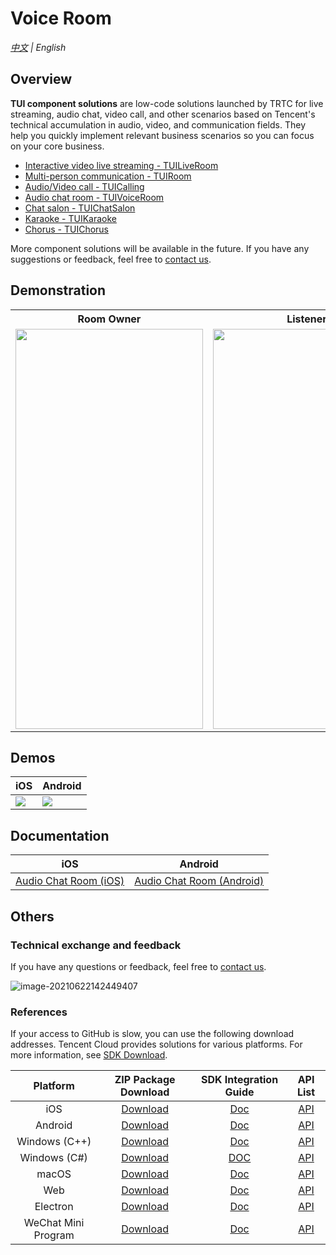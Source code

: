 # Voice Room
_[中文](README.md) | English_

## Overview

**TUI component solutions** are low-code solutions launched by TRTC for live streaming, audio chat, video call, and other scenarios based on Tencent's technical accumulation in audio, video, and communication fields. They help you quickly implement relevant business scenarios so you can focus on your core business.

- [Interactive video live streaming - TUILiveRoom](https://github.com/tencentyun/TUILiveRoom/)
- [Multi-person communication - TUIRoom](https://github.com/tencentyun/TUIRoom/)
- [Audio/Video call - TUICalling](https://github.com/tencentyun/TUICalling/)
- [Audio chat room - TUIVoiceRoom](https://github.com/tencentyun/TUIVoiceRoom/)
- [Chat salon - TUIChatSalon](https://github.com/tencentyun/TUIChatSalon/)
- [Karaoke - TUIKaraoke](https://github.com/tencentyun/TUIKaraoke/)
- [Chorus - TUIChorus](https://github.com/tencentyun/TUIChorus/)

More component solutions will be available in the future. If you have any suggestions or feedback, feel free to [contact us](https://intl.cloud.tencent.com/contact-us).

## Demonstration

<table>
     <tr>
         <th>Room Owner</th>  
         <th>Listener</th>  
     </tr>
<tr>
<td><img src="voiceroom_pick_seat.gif" width="300px" height="640px"/></td>
<td><img src="voiceroom_enter_seat.gif" width="300px" height="640px"/></td>
</tr>
</table>

## Demos

| iOS                                                          | Android                                                      |
| ------------------------------------------------------------ | ------------------------------------------------------------ |
| ![](https://liteav.sdk.qcloud.com/doc/res/trtc/picture/zh-cn/app_download_ios.png) | ![](https://main.qcloudimg.com/raw/8a603ced0a61983018c794df842f7029.png) |

## Documentation

| iOS                                                          | Android                                                      |
| ------------------------------------------------------------ | ------------------------------------------------------------ |
| [Audio Chat Room (iOS)](https://cloud.tencent.com/document/product/647/45753)| [Audio Chat Room (Android)](https://cloud.tencent.com/document/product/647/45737)|
## Others

### Technical exchange and feedback

If you have any questions or feedback, feel free to [contact us](https://intl.cloud.tencent.com/contact-us).

![image-20210622142449407](https://main.qcloudimg.com/raw/1ea3ab1ff36d37c889f4140499585a4a.png)

### References

If your access to GitHub is slow, you can use the following download addresses. Tencent Cloud provides solutions for various platforms. For more information, see [SDK Download](https://cloud.tencent.com/document/product/647/32689).

| Platform | ZIP Package Download | SDK Integration Guide | API List |
|:---------:| :--------:|:--------:|:--------:|
| iOS | [Download](https://liteav.sdk.qcloud.com/download/latest/TXLiteAVSDK_TRTC_iOS_latest.zip)|[Doc](https://cloud.tencent.com/document/product/647/32173) | [API](https://cloud.tencent.com/document/product/647/32258) |
| Android | [Download](https://liteav.sdk.qcloud.com/download/latest/TXLiteAVSDK_TRTC_Android_latest.zip)| [Doc](https://cloud.tencent.com/document/product/647/32175) | [API](https://cloud.tencent.com/document/product/647/32267) |
| Windows (C++)| [Download](https://liteav.sdk.qcloud.com/download/latest/TXLiteAVSDK_TRTC_Win_latest.zip)| [Doc](https://cloud.tencent.com/document/product/647/32178) | [API](https://cloud.tencent.com/document/product/647/32268) |
| Windows (C#)| [Download](https://liteav.sdk.qcloud.com/download/latest/TXLiteAVSDK_TRTC_Win_latest.zip)| [DOC](https://cloud.tencent.com/document/product/647/32178) | [API](https://cloud.tencent.com/document/product/647/36776) |
| macOS | [Download](https://liteav.sdk.qcloud.com/download/latest/TXLiteAVSDK_TRTC_Mac_latest.tar.bz2)| [Doc](https://cloud.tencent.com/document/product/647/32176) |[API](https://cloud.tencent.com/document/product/647/32258) |
| Web | [Download](https://web.sdk.qcloud.com/trtc/webrtc/download/webrtc_latest.zip)| [Doc](https://cloud.tencent.com/document/product/647/16863) |[API](https://cloud.tencent.com/document/product/647/17249) |
| Electron | [Download](https://web.sdk.qcloud.com/trtc/electron/download/TXLiteAVSDK_TRTC_Electron_latest.zip) | [Doc](https://cloud.tencent.com/document/product/647/38549) |[API](https://cloud.tencent.com/document/product/647/38551) |
| WeChat Mini Program | [Download](https://web.sdk.qcloud.com/trtc/miniapp/download/trtc-room.zip) | [Doc](https://cloud.tencent.com/document/product/647/32183) |[API](https://cloud.tencent.com/document/product/647/17018) |

